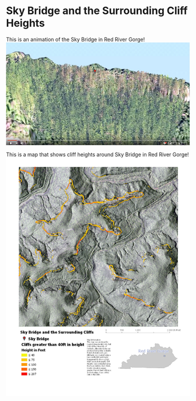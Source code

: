 # Sky Bridge and the Surrounding Cliff Heights

This is an animation of the Sky Bridge in Red River Gorge!
[![Sky Bridge Animation with Canopy](graphics/frame.jpg)](https://www.youtube.com/watch?v=u8aNy3jDmtc)

This is a map that shows cliff heights around Sky Bridge in Red River Gorge!
[![Sky Bridge and the Surrounding Cliffs](graphics/SkyBridgeCliffMap_72.jpg)](graphics/SkyBridgeCliffMap_300.jpg)
